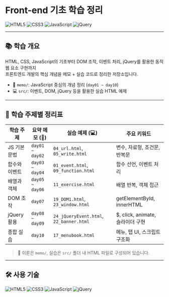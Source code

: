 #  Front-end 기초 학습 정리

![HTML5](https://img.shields.io/badge/HTML5-E34F26?style=for-the-badge&logo=html5&logoColor=white)
![CSS3](https://img.shields.io/badge/CSS3-1572B6?style=for-the-badge&logo=css3&logoColor=white)
![JavaScript](https://img.shields.io/badge/JavaScript-F7DF1E?style=for-the-badge&logo=javascript&logoColor=black)
![jQuery](https://img.shields.io/badge/jQuery-0769AD?style=for-the-badge&logo=jquery&logoColor=white)

---

## 📚 학습 개요

HTML, CSS, JavaScript의 기초부터 DOM 조작, 이벤트 처리, jQuery를 활용한 동적 웹 요소 구현까지  
프론트엔드 개발의 핵심 개념을 메모 + 실습 코드로 정리한 저장소입니다.

- 📒 `memo/`: JavaScript 중심의 개념 정리 (`day01 ~ day10`)
- 💻 `src/`: 이벤트, DOM, jQuery 등을 활용한 실습 HTML 예제

---

## 🧠 학습 주제별 정리표

| 학습 주제         | 요약 메모 (📒)     | 실습 예제 (💻)                              | 주요 키워드                         |
|-------------------|--------------------|---------------------------------------------|-------------------------------------|
| JS 기본 문법       | `day01 ~ day02`     | `04_url.html`, `05_write.html`              | 변수, 자료형, 조건문, 반복문       |
| 함수와 이벤트      | `day03 ~ day04`     | `01_event.html`, `09_function.html`         | 함수 선언, 이벤트 처리             |
| 배열과 객체        | `day05 ~ day06`     | `11_exercise.html`                          | 배열 반복, 객체 접근               |
| DOM 조작           | `day07`             | `19_DOM1.html`, `23_window.html`            | getElementById, innerHTML          |
| jQuery 활용        | `day08 ~ day09`     | `24_jQueryEvent.html`, `22_banner.html`     | $, click, animate, 슬라이더 구현    |
| 종합 실습          | `day10`             | `17_menubook.html`                          | 메뉴, 탭 UI, 스크립트 구조화       |

> 📎 이론은 `memo/`, 실습은 `src/` 폴더 내 HTML 파일로 구성되어 있습니다.

---

## 🛠 사용 기술

![HTML5](https://img.shields.io/badge/HTML5-E34F26?style=for-the-badge&logo=html5&logoColor=white)
![CSS3](https://img.shields.io/badge/CSS3-1572B6?style=for-the-badge&logo=css3&logoColor=white)
![JavaScript](https://img.shields.io/badge/JavaScript-F7DF1E?style=for-the-badge&logo=javascript&logoColor=black)
![jQuery](https://img.shields.io/badge/jQuery-0769AD?style=for-the-badge&logo=jquery&logoColor=white)
